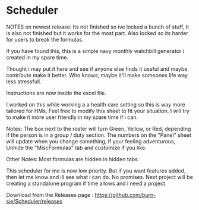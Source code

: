 # Scheduler

NOTES on newest release: Its not finished so ive locked a bunch of stuff, It is also not finished but it works for the most part. Also locked so its harder for users to break the formulas.

If you have found this, this is a simple navy monthly watchbill generator i created in my spare time.

Thought i may put it here and see if anyone else finds it useful and maybe contribute make it better. Who knows, maybe it'll make someones life way less stressfull.

Instructions are now inside the excel file.

I worked on this while working a a health care setting so this is way more tailored for HMs, Feel free to modify this sheet to fit your situation.
I will try to make it more user friendly in my spare time if i can.


Notes: The box next to the roster will turn Green, Yellow, or Red, depending if the person is in a group / duty section.
       The numbers on the "Panel" sheet will update when you change something, if your feeling adventurous, Unhide the "MiscFormulas" tab and customize if you like.

Other Notes: Most formulas are hidden in hidden tabs.

This scheduler for me is now low priority. But if you want features added, then let me know and ill see what i can do. No promises.
Next project will be creating a standalone program if time allows and i need a project.


Download from the Releases page : https://github.com/burn-sie/Scheduler/releases
